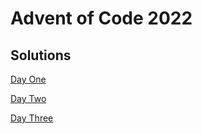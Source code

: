# Advent of Code 2022
## Solutions
[Day One](src/main/kotlin/days/DayOne.kt)

[Day Two](src/main/kotlin/days/DayTwo.kt)

[Day Three](src/main/kotlin/days/DayThree.kt)